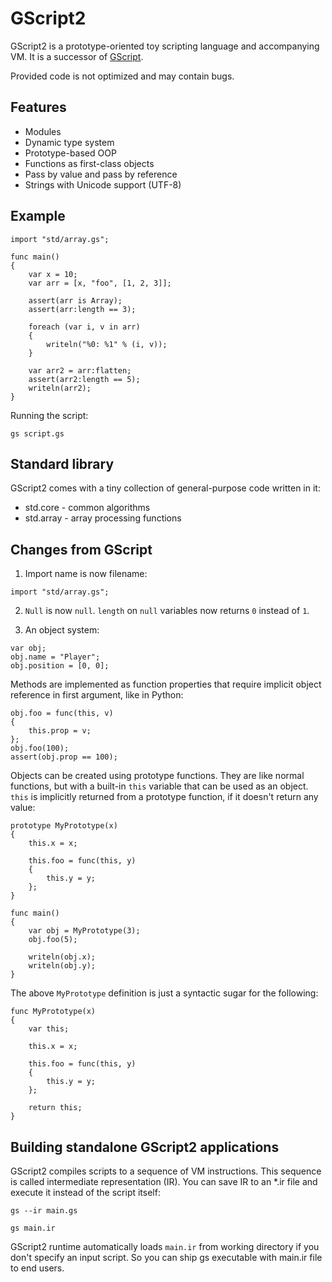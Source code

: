 GScript2
========
GScript2 is a prototype-oriented toy scripting language and accompanying VM. It is a successor of [GScript](https://github.com/gecko0307/mathom/tree/master/gscript).

Provided code is not optimized and may contain bugs.

Features
--------
* Modules
* Dynamic type system
* Prototype-based OOP
* Functions as first-class objects
* Pass by value and pass by reference
* Strings with Unicode support (UTF-8)

Example
-------
```
import "std/array.gs";

func main()
{
    var x = 10;
    var arr = [x, "foo", [1, 2, 3]];

    assert(arr is Array);
    assert(arr:length == 3);

    foreach (var i, v in arr)
    {
        writeln("%0: %1" % (i, v));
    }

    var arr2 = arr:flatten;
    assert(arr2:length == 5);
    writeln(arr2);
}
```

Running the script:

```
gs script.gs
```

Standard library
----------------
GScript2 comes with a tiny collection of general-purpose code written in it:

* std.core - common algorithms
* std.array - array processing functions

Changes from GScript
--------------------
1. Import name is now filename:

```
import "std/array.gs";
```

2. `Null` is now `null`. `length` on `null` variables now returns `0` instead of `1`.

3. An object system: 

```
var obj;
obj.name = "Player";
obj.position = [0, 0];
```

Methods are implemented as function properties that require implicit object reference in first argument, like in Python:

```
obj.foo = func(this, v)
{
    this.prop = v;
};
obj.foo(100);
assert(obj.prop == 100);
```

Objects can be created using prototype functions. They are like normal functions, but with a built-in `this` variable that can be used as an object. `this` is implicitly returned from a prototype function, if it doesn't return any value:

```
prototype MyPrototype(x)
{
    this.x = x;
    
    this.foo = func(this, y)
    {
        this.y = y;
    };
}

func main()
{
    var obj = MyPrototype(3);
    obj.foo(5);
    
    writeln(obj.x);
    writeln(obj.y);
}
```

The above `MyPrototype` definition is just a syntactic sugar for the following:

```
func MyPrototype(x)
{
    var this;
    
    this.x = x;
    
    this.foo = func(this, y)
    {
        this.y = y;
    };
    
    return this;
}
```

Building standalone GScript2 applications
-----------------------------------------
GScript2 compiles scripts to a sequence of VM instructions. This sequence is called intermediate representation (IR). You can save IR to an *.ir file and execute it instead of the script itself:

`gs --ir main.gs`

`gs main.ir`

GScript2 runtime automatically loads `main.ir` from working directory if you don't specify an input script. So you can ship gs executable with main.ir file to end users.
